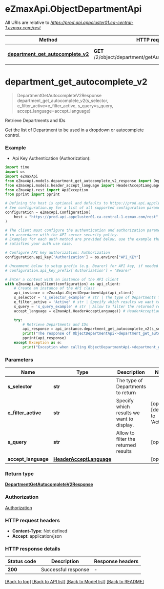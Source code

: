 # eZmaxApi.ObjectDepartmentApi

All URIs are relative to *https://prod.api.appcluster01.ca-central-1.ezmax.com/rest*

Method | HTTP request | Description
------------- | ------------- | -------------
[**department_get_autocomplete_v2**](ObjectDepartmentApi.md#department_get_autocomplete_v2) | **GET** /2/object/department/getAutocomplete/{sSelector} | Retrieve Departments and IDs


# **department_get_autocomplete_v2**
> DepartmentGetAutocompleteV2Response department_get_autocomplete_v2(s_selector, e_filter_active=e_filter_active, s_query=s_query, accept_language=accept_language)

Retrieve Departments and IDs

Get the list of Department to be used in a dropdown or autocomplete control.

### Example

* Api Key Authentication (Authorization):
```python
import time
import os
import eZmaxApi
from eZmaxApi.models.department_get_autocomplete_v2_response import DepartmentGetAutocompleteV2Response
from eZmaxApi.models.header_accept_language import HeaderAcceptLanguage
from eZmaxApi.rest import ApiException
from pprint import pprint

# Defining the host is optional and defaults to https://prod.api.appcluster01.ca-central-1.ezmax.com/rest
# See configuration.py for a list of all supported configuration parameters.
configuration = eZmaxApi.Configuration(
    host = "https://prod.api.appcluster01.ca-central-1.ezmax.com/rest"
)

# The client must configure the authentication and authorization parameters
# in accordance with the API server security policy.
# Examples for each auth method are provided below, use the example that
# satisfies your auth use case.

# Configure API key authorization: Authorization
configuration.api_key['Authorization'] = os.environ["API_KEY"]

# Uncomment below to setup prefix (e.g. Bearer) for API key, if needed
# configuration.api_key_prefix['Authorization'] = 'Bearer'

# Enter a context with an instance of the API client
with eZmaxApi.ApiClient(configuration) as api_client:
    # Create an instance of the API class
    api_instance = eZmaxApi.ObjectDepartmentApi(api_client)
    s_selector = 's_selector_example' # str | The type of Departments to return
    e_filter_active = 'Active' # str | Specify which results we want to display. (optional) (default to 'Active')
    s_query = 's_query_example' # str | Allow to filter the returned results (optional)
    accept_language = eZmaxApi.HeaderAcceptLanguage() # HeaderAcceptLanguage |  (optional)

    try:
        # Retrieve Departments and IDs
        api_response = api_instance.department_get_autocomplete_v2(s_selector, e_filter_active=e_filter_active, s_query=s_query, accept_language=accept_language)
        print("The response of ObjectDepartmentApi->department_get_autocomplete_v2:\n")
        pprint(api_response)
    except Exception as e:
        print("Exception when calling ObjectDepartmentApi->department_get_autocomplete_v2: %s\n" % e)
```



### Parameters

Name | Type | Description  | Notes
------------- | ------------- | ------------- | -------------
 **s_selector** | **str**| The type of Departments to return | 
 **e_filter_active** | **str**| Specify which results we want to display. | [optional] [default to &#39;Active&#39;]
 **s_query** | **str**| Allow to filter the returned results | [optional] 
 **accept_language** | [**HeaderAcceptLanguage**](.md)|  | [optional] 

### Return type

[**DepartmentGetAutocompleteV2Response**](DepartmentGetAutocompleteV2Response.md)

### Authorization

[Authorization](../README.md#Authorization)

### HTTP request headers

 - **Content-Type**: Not defined
 - **Accept**: application/json

### HTTP response details
| Status code | Description | Response headers |
|-------------|-------------|------------------|
**200** | Successful response |  -  |

[[Back to top]](#) [[Back to API list]](../README.md#documentation-for-api-endpoints) [[Back to Model list]](../README.md#documentation-for-models) [[Back to README]](../README.md)

